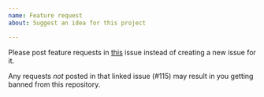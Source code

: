 ```yaml
---
name: Feature request
about: Suggest an idea for this project

---
```


Please post feature requests in [this](https://github.com/TomGrobbe/vMenu/issues/115) issue instead of creating a new issue for it.

Any requests _not_ posted in that linked issue (#115) may result in you getting banned from this repository.
